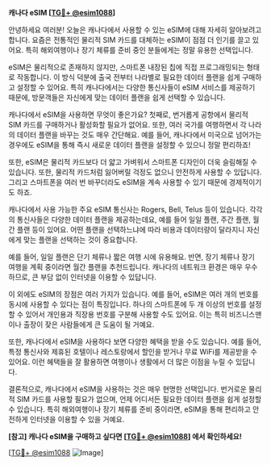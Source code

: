 **캐나다 eSIM [[TG💪+ @esim1088](https://t.me/s/esim1088)]**

안녕하세요 여러분! 오늘은 캐나다에서 사용할 수 있는 eSIM에 대해 자세히 알아보려고 합니다. 요즘은 전통적인 물리적 SIM 카드를 대체하는 eSIM이 점점 더 인기를 끌고 있어요. 특히 해외여행이나 장기 체류를 준비 중인 분들에게는 정말 유용한 선택입니다.

eSIM은 물리적으로 존재하지 않지만, 스마트폰 내장된 칩에 직접 프로그래밍되는 형태로 작동합니다. 이 방식 덕분에 출국 전부터 나라별로 필요한 데이터 플랜을 쉽게 구매하고 설정할 수 있어요. 특히 캐나다에서는 다양한 통신사들이 eSIM 서비스를 제공하기 때문에, 방문객들은 자신에게 맞는 데이터 플랜을 쉽게 선택할 수 있습니다.

캐나다에서 eSIM을 사용하면 무엇이 좋은가요? 첫째로, 번거롭게 공항에서 물리적 SIM 카드를 구매하거나 활성화할 필요가 없어요. 또한, 여러 국가를 여행하면서 각 나라의 데이터 플랜을 바꾸는 것도 매우 간단해요. 예를 들어, 캐나다에서 미국으로 넘어가는 경우에도 eSIM을 통해 즉시 새로운 데이터 플랜을 설정할 수 있으니 정말 편리하죠!

또한, eSIM은 물리적 카드보다 더 얇고 가벼워서 스마트폰 디자인이 더욱 슬림해질 수 있습니다. 또한, 물리적 카드처럼 잃어버릴 걱정도 없으니 안전하게 사용할 수 있답니다. 그리고 스마트폰을 여러 번 바꾸더라도 eSIM을 계속 사용할 수 있기 때문에 경제적이기도 하죠.

캐나다에서 사용 가능한 주요 eSIM 통신사는 Rogers, Bell, Telus 등이 있습니다. 각각의 통신사들은 다양한 데이터 플랜을 제공하는데요, 예를 들어 일일 플랜, 주간 플랜, 월간 플랜 등이 있어요. 어떤 플랜을 선택하느냐에 따라 비용과 데이터량이 달라지니 자신에게 맞는 플랜을 선택하는 것이 중요합니다.

예를 들어, 일일 플랜은 단기 체류나 짧은 여행 시에 유용해요. 반면, 장기 체류나 장기 여행을 계획 중이라면 월간 플랜을 추천드립니다. 캐나다의 네트워크 환경은 매우 우수하므로, 큰 부담 없이 인터넷을 이용할 수 있답니다.

이 외에도 eSIM의 장점은 여러 가지가 있습니다. 예를 들어, eSIM은 여러 개의 번호를 동시에 사용할 수 있다는 점이 특징입니다. 하나의 스마트폰에 두 개 이상의 번호를 설정할 수 있어서 개인용과 직장용 번호를 구분해 사용할 수도 있어요. 이는 특히 비즈니스맨이나 출장이 잦은 사람들에게 큰 도움이 될 거예요.

또한, 캐나다에서 eSIM을 사용하다 보면 다양한 혜택을 받을 수도 있습니다. 예를 들어, 특정 통신사와 제휴된 호텔이나 레스토랑에서 할인을 받거나 무료 WiFi를 제공받을 수 있어요. 이런 혜택들을 잘 활용하면 여행이나 생활에서 더 많은 이점을 누릴 수 있답니다.

결론적으로, 캐나다에서 eSIM을 사용하는 것은 매우 현명한 선택입니다. 번거로운 물리적 SIM 카드를 사용할 필요가 없으며, 언제 어디서든 필요한 데이터 플랜을 쉽게 설정할 수 있습니다. 특히 해외여행이나 장기 체류를 준비 중이라면, eSIM을 통해 편리하고 안전하게 인터넷을 이용할 수 있을 거예요.

**[참고] 캐나다 eSIM을 구매하고 싶다면 [[TG💪+ @esim1088](https://t.me/s/esim1088)] 에서 확인하세요!**

[[TG💪+ @esim1088](https://t.me/s/esim1088) ![Image](https://i.postimg.cc/Y0z9fWf4/image.png)]